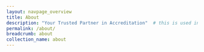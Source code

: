 ```yaml
---
layout: navpage_overview
title: About
description: "Your Trusted Partner in Accreditation"  # this is used in the webpage meta-header for search engine display results
permalink: /about/
breadcrumb: about
collection_name: about
---
```

